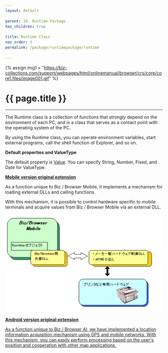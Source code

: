 ```yaml
---
layout: default

parent: 10. Runtime Package
has_children: true

title: Runtime Class
nav_order: 3
permalink: /package/runtimepackage/runtime

---
```

{% assign img1 = "https://biz-collections.com/support/webpages/html/onlinemanual/browser/crs/core/core1.files/image001.gif" %}

# {{ page.title }}

---

The Runtime class is a collection of functions that strongly depend on the environment of each PC, and is a class that serves as a contact point with the operating system of the PC.

By using the Runtime class, you can operate environment variables, start external programs, call the shell function of Explorer, and so on.

**Default properties and ValueType**

The default property is [Value](/package/runtimepackage/runtime/properties/value). You can specify String, Number, Fixed, and Date for ValueType.

<b><u>Mobile version original extension</u></b>

As a function unique to Biz / Browser Mobile, it implements a mechanism for loading external DLLs and calling functions.

With this mechanism, it is possible to control hardware specific to mobile terminals and acquire values ​​from Biz / Browser Mobile via an external DLL.

<a href="/img/Biz Browser V/RuntimeClass.PNG" target="_blank">

<img src="/img/Biz Browser V/RuntimeClass.PNG" alt="runtime image">


<b><u>Android version original extension</u></b>

As a function unique to Biz / Browser AI, we have implemented a location information acquisition mechanism using GPS and mobile networks.
With this mechanism, you can easily perform processing based on the user's position and cooperation with other map applications.